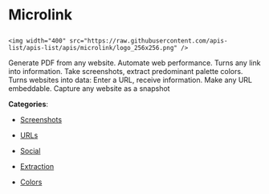 # Microlink<p align="center">
    <img width="400" src="https://raw.githubusercontent.com/apis-list/apis-list/apis/microlink/logo_256x256.png" />
</p>

Generate PDF from any website. Automate web performance. Turns any link into information.  Take screenshots, extract predominant palette colors. Turns websites into data: Enter a URL, receive information. Make any URL embeddable. Capture any website as a snapshot

**Categories**:

- [Screenshots](https://github/apis-list/apis-list#screenshots)

- [URLs](https://github/apis-list/apis-list#urls)

- [Social](https://github/apis-list/apis-list#social)

- [Extraction](https://github/apis-list/apis-list#extraction)

- [Colors](https://github/apis-list/apis-list#colors)





